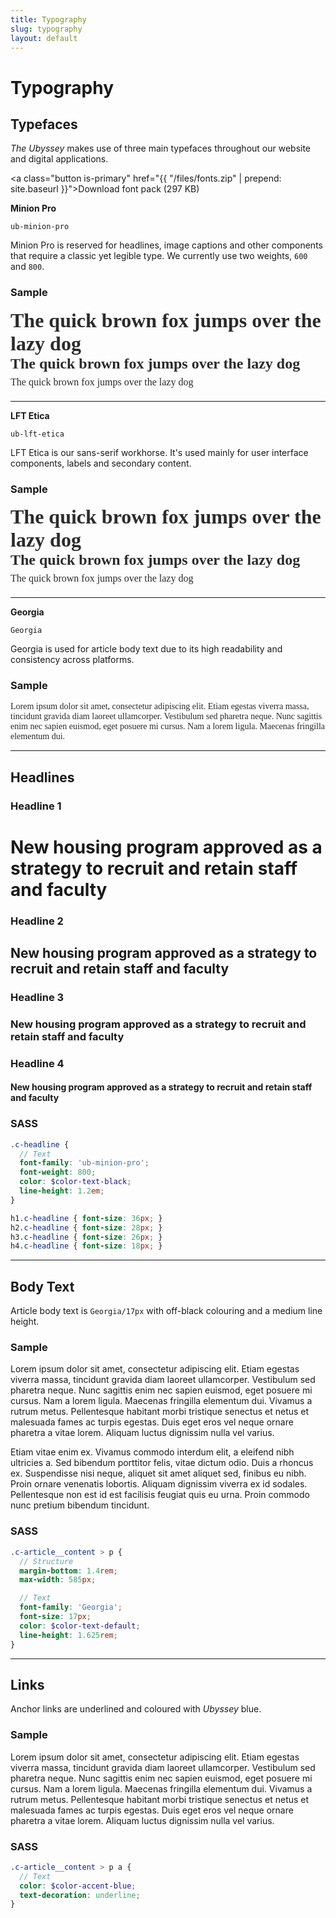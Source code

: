```yaml
---
title: Typography
slug: typography
layout: default
---
```


# Typography

## Typefaces

*The Ubyssey* makes use of three main typefaces throughout our website and digital applications.

<a class="button is-primary" href="{{ "/files/fonts.zip" | prepend: site.baseurl }}">Download font pack (297 KB)</a>

**Minion Pro**

`ub-minion-pro`

Minion Pro is reserved for headlines, image captions and other components that require a classic yet legible type. We currently use two weights, `600` and `800`.

### Sample

<p style="font-family: 'ub-minion-pro'; color: #2b2b2b;">
  <span style="font-size: 32px; font-weight: 800;">The quick brown fox jumps over the lazy dog</span><br/>
  <span style="font-size: 24px; font-weight: 800;">The quick brown fox jumps over the lazy dog</span><br/>
  <span style="font-size: 16px; line-height: 32px;">The quick brown fox jumps over the lazy dog</span>
</p>

---

**LFT Etica**

`ub-lft-etica`

LFT Etica is our sans-serif workhorse. It's used mainly for user interface components, labels and secondary content.

### Sample

<p style="font-family: 'ub-lft-etica'; color: #2b2b2b;">
  <span style="font-size: 32px; font-weight: 800;">The quick brown fox jumps over the lazy dog</span><br/>
  <span style="font-size: 24px; font-weight: 800;">The quick brown fox jumps over the lazy dog</span><br/>
  <span style="font-size: 16px; line-height: 32px;">The quick brown fox jumps over the lazy dog</span>
</p>

---

**Georgia**

`Georgia`

Georgia is used for article body text due to its high readability and consistency across platforms.

### Sample

<p style="font-family: 'Georgia'; color: #2b2b2b;">
  Lorem ipsum dolor sit amet, consectetur adipiscing elit. Etiam egestas viverra massa, tincidunt gravida diam laoreet ullamcorper. Vestibulum sed pharetra neque. Nunc sagittis enim nec sapien euismod, eget posuere mi cursus. Nam a lorem ligula. Maecenas fringilla elementum dui.
</p>

---

## Headlines

### Headline 1

<div class="preview">
<h1 class="c-headline c-headline--1">New housing program approved as a strategy to recruit and retain staff and faculty</h1>
</div>

### Headline 2

<div class="preview">
<h2 class="c-headline c-headline--2">New housing program approved as a strategy to recruit and retain staff and faculty</h2>
</div>

### Headline 3

<div class="preview">
<h3 class="c-headline c-headline--3">New housing program approved as a strategy to recruit and retain staff and faculty</h3>
</div>

### Headline 4

<div class="preview">
<h4 class="c-headline c-headline--4">New housing program approved as a strategy to recruit and retain staff and faculty</h4>
</div>

### SASS

```scss
.c-headline {
  // Text
  font-family: 'ub-minion-pro';
  font-weight: 800;
  color: $color-text-black;
  line-height: 1.2em;
}

h1.c-headline { font-size: 36px; }
h2.c-headline { font-size: 28px; }
h3.c-headline { font-size: 26px; }
h4.c-headline { font-size: 18px; }
```

---

## Body Text

Article body text is `Georgia/17px` with off-black colouring and a medium line height.

### Sample

<div class="preview c-article__content">
<p>Lorem ipsum dolor sit amet, consectetur adipiscing elit. Etiam egestas viverra massa, tincidunt gravida diam laoreet ullamcorper. Vestibulum sed pharetra neque. Nunc sagittis enim nec sapien euismod, eget posuere mi cursus. Nam a lorem ligula. Maecenas fringilla elementum dui. Vivamus a rutrum metus. Pellentesque habitant morbi tristique senectus et netus et malesuada fames ac turpis egestas. Duis eget eros vel neque ornare pharetra a vitae lorem. Aliquam luctus dignissim nulla vel varius.</p><p>Etiam vitae enim ex. Vivamus commodo interdum elit, a eleifend nibh ultricies a. Sed bibendum porttitor felis, vitae dictum odio. Duis a rhoncus ex. Suspendisse nisi neque, aliquet sit amet aliquet sed, finibus eu nibh. Proin ornare venenatis lobortis. Aliquam dignissim viverra ex id sodales. Pellentesque non est id est facilisis feugiat quis eu urna. Proin commodo nunc pretium bibendum tincidunt.</p>
</div>

### SASS

```scss
.c-article__content > p {
  // Structure
  margin-bottom: 1.4rem;
  max-width: 585px;

  // Text
  font-family: 'Georgia';
  font-size: 17px;
  color: $color-text-default;
  line-height: 1.625rem;
}
```

---

## Links

Anchor links are underlined and coloured with *Ubyssey* blue.

### Sample

<div class="preview c-article__content">
<p>Lorem ipsum dolor sit amet, consectetur adipiscing elit. Etiam egestas viverra massa, tincidunt gravida diam laoreet ullamcorper. Vestibulum sed pharetra neque. Nunc sagittis enim nec sapien euismod, eget posuere mi cursus. Nam a lorem ligula. <a>Maecenas fringilla elementum dui. Vivamus a rutrum metus</a>. Pellentesque habitant morbi tristique senectus et netus et malesuada fames ac turpis egestas. Duis eget eros vel neque ornare pharetra a vitae lorem. Aliquam luctus dignissim nulla vel varius.</p>
</div>

### SASS

```scss
.c-article__content > p a {
  // Text
  color: $color-accent-blue;
  text-decoration: underline;
}
```
